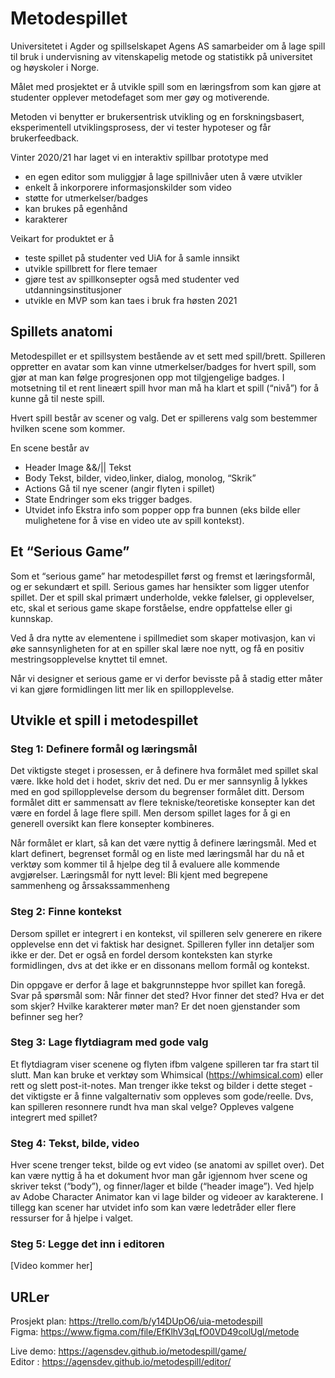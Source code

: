# Metodespillet

Universitetet i Agder og spillselskapet Agens AS samarbeider om å lage spill til bruk i undervisning av vitenskapelig metode og statistikk på universitet og høyskoler i Norge.

Målet med prosjektet er å utvikle spill som en læringsfrom som kan gjøre at studenter opplever metodefaget som mer gøy og motiverende.

Metoden vi benytter er brukersentrisk utvikling og en forskningsbasert, eksperimentell utviklingsprosess, der vi tester hypoteser og får brukerfeedback.

Vinter 2020/21 har laget vi en interaktiv spillbar prototype med

- en egen editor som muliggjør å lage spillnivåer uten å være utvikler
- enkelt å inkorporere informasjonskilder som video
- støtte for utmerkelser/badges
- kan brukes på egenhånd
- karakterer

Veikart for produktet er å

- teste spillet på studenter ved UiA for å samle innsikt
- utvikle spillbrett for flere temaer
- gjøre test av spillkonsepter også med studenter ved utdanningsinstitusjoner
- utvikle en MVP som kan taes i bruk fra høsten 2021

## Spillets anatomi

Metodespillet er et spillsystem bestående av et sett med spill/brett. Spilleren oppretter en avatar som kan vinne utmerkelser/badges for hvert spill, som gjør at man kan følge progresjonen opp mot tilgjengelige badges. I motsetning til et rent lineært spill hvor man må ha klart et spill (“nivå”) for å kunne gå til neste spill.

Hvert spill består av scener og valg. Det er spillerens valg som bestemmer hvilken scene som kommer.

En scene består av

- Header
  Image &&/|| Tekst
- Body
  Tekst, bilder, video,linker, dialog, monolog, “Skrik”
- Actions
  Gå til nye scener (angir flyten i spillet)
- State
  Endringer som eks trigger badges.
- Utvidet info
  Ekstra info som popper opp fra bunnen (eks bilde eller mulighetene for å vise en video ute av spill kontekst).

## Et “Serious Game”

Som et “serious game” har metodespillet først og fremst et læringsformål, og er sekundært et spill. Serious games har hensikter som ligger utenfor spillet. Der et spill skal primært underholde, vekke følelser, gi opplevelser, etc, skal et serious game skape forståelse, endre oppfattelse eller gi kunnskap.

Ved å dra nytte av elementene i spillmediet som skaper motivasjon, kan vi øke sannsynligheten for at en spiller skal lære noe nytt, og få en positiv mestringsopplevelse knyttet til emnet.

Når vi designer et serious game er vi derfor bevisste på å stadig etter måter vi kan gjøre formidlingen litt mer lik en spillopplevelse.

## Utvikle et spill i metodespillet

### Steg 1: Definere formål og læringsmål

Det viktigste steget i prosessen, er å definere hva formålet med spillet skal være. Ikke hold det i hodet, skriv det ned. Du er mer sannsynlig å lykkes med en god spillopplevelse dersom du begrenser formålet ditt. Dersom formålet ditt er sammensatt av flere tekniske/teoretiske konsepter kan det være en fordel å lage flere spill. Men dersom spillet lages for å gi en generell oversikt kan flere konsepter kombineres.

Når formålet er klart, så kan det være nyttig å definere læringsmål. Med et klart definert, begrenset formål og en liste med læringsmål har du nå et verktøy som kommer til å hjelpe deg til å evaluere alle kommende avgjørelser.
Læringsmål for nytt level:
Bli kjent med begrepene sammenheng og årssakssammenheng

### Steg 2: Finne kontekst

Dersom spillet er integrert i en kontekst, vil spilleren selv generere en rikere opplevelse enn det vi faktisk har designet. Spilleren fyller inn detaljer som ikke er der. Det er også en fordel dersom konteksten kan styrke formidlingen, dvs at det ikke er en dissonans mellom formål og kontekst.

Din oppgave er derfor å lage et bakgrunnsteppe hvor spillet kan foregå. Svar på spørsmål som:
Når finner det sted?
Hvor finner det sted?
Hva er det som skjer?
Hvilke karakterer møter man?
Er det noen gjenstander som befinner seg her?

### Steg 3: Lage flytdiagram med gode valg

Et flytdiagram viser scenene og flyten ifbm valgene spilleren tar fra start til slutt. Man kan bruke et verktøy som Whimsical (https://whimsical.com) eller rett og slett post-it-notes.
Man trenger ikke tekst og bilder i dette steget - det viktigste er å finne valgalternativ som oppleves som gode/reelle. Dvs, kan spilleren resonnere rundt hva man skal velge? Oppleves valgene integrert med spillet?

### Steg 4: Tekst, bilde, video

Hver scene trenger tekst, bilde og evt video (se anatomi av spillet over). Det kan være nyttig å ha et dokument hvor man går igjennom hver scene og skriver tekst (“body”), og finner/lager et bilde (“header image”).
Ved hjelp av Adobe Character Animator kan vi lage bilder og videoer av karakterene.
I tillegg kan scener har utvidet info som kan være ledetråder eller flere ressurser for å hjelpe i valget.

### Steg 5: Legge det inn i editoren

[Video kommer her]

## URLer

Prosjekt plan: https://trello.com/b/y14DUpO6/uia-metodespill  
Figma: https://www.figma.com/file/EfKlhV3qLfO0VD49colUgl/metode

Live demo: https://agensdev.github.io/metodespill/game/  
Editor : https://agensdev.github.io/metodespill/editor/
